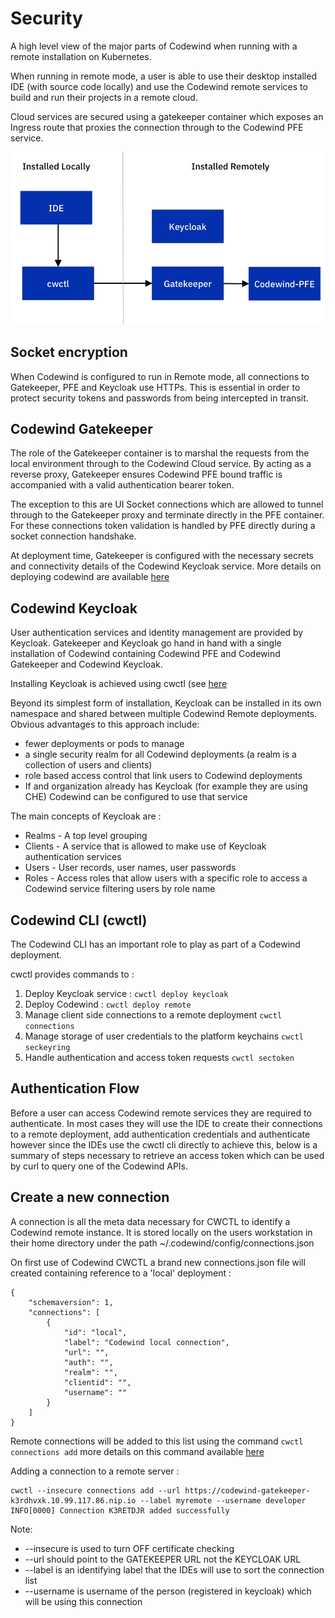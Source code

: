 # Security

A high level view of the major parts of Codewind when running
with a remote installation on Kubernetes. 

When running in remote mode, a user is able to use their desktop installed IDE (with source code locally) and use the Codewind remote services to build and run their projects in a remote cloud.

Cloud services are secured using a gatekeeper container which exposes an Ingress route that proxies the connection through to the Codewind PFE service.

![](media/security/containers.png)


## Socket encryption

When Codewind is configured to run in Remote mode,  all connections to Gatekeeper, PFE and Keycloak use HTTPs.  This is essential in order to protect security tokens and passwords from being intercepted in transit.

## Codewind Gatekeeper

The role of the Gatekeeper container is to marshal the requests from the local environment through to the Codewind Cloud service. By acting as a reverse proxy, Gatekeeper ensures Codewind PFE bound traffic is accompanied with a valid authentication bearer token.

The exception to this are UI Socket connections which are allowed to tunnel through to the Gatekeeper proxy and terminate directly in the PFE container. For these connections  token validation is handled by PFE directly during a socket connection handshake.

At deployment time, Gatekeeper is configured with the necessary secrets and connectivity details of the Codewind Keycloak service. More details on deploying codewind are available [here](./Deploying&#32;codewind.md)

## Codewind Keycloak

User authentication services and identity management are provided by Keycloak. Gatekeeper and Keycloak go hand in hand with a single installation of Codewind containing Codewind PFE and Codewind Gatekeeper and Codewind Keycloak.

Installing Keycloak is achieved using cwctl (see [here](./Deploying&#32;codewind.md)

Beyond its simplest form of installation, Keycloak can be installed in its own namespace and shared between multiple Codewind Remote deployments. Obvious advantages to this approach include:

* fewer deployments or pods to manage
* a single security realm for all Codewind deployments (a realm is a collection of users and clients)
* role based access control that link users to Codewind deployments
* If and organization already has Keycloak (for example they are using CHE) Codewind can be configured to use that service

The main concepts of Keycloak are :

* Realms - A top level grouping
* Clients - A service that is allowed to make use of Keycloak authentication services
* Users - User records, user names, user passwords
* Roles - Access roles that allow users with a specific role to access a Codewind service filtering users by role name

## Codewind CLI (cwctl)

The Codewind CLI has an important role to play as part of a Codewind deployment.

cwctl provides commands to :

1. Deploy Keycloak service :   `cwctl deploy keycloak`
2. Deploy Codewind :   `cwctl deploy remote`
3. Manage client side connections to a remote deployment `cwctl connections`
4. Manage storage of user credentials to the platform keychains `cwctl seckeyring`
5. Handle authentication and access token requests `cwctl sectoken`

## Authentication Flow

Before a user can access Codewind remote services they are required to authenticate. In most cases they will use the IDE to create their connections to a remote deployment, add authentication credentials and authenticate however since the IDEs use the cwctl cli directly to achieve this, below is a summary of steps necessary to retrieve an access token which can be used by curl to query one of the Codewind APIs.


## Create a new connection

A connection is all the meta data necessary for CWCTL to identify a Codewind remote instance. It is stored locally on the users workstation in their home directory under the path ~/.codewind/config/connections.json

On first use of Codewind CWCTL a brand new connections.json file will created containing reference to a 'local' deployment :

```
{
    "schemaversion": 1,
    "connections": [
        {
            "id": "local",
            "label": "Codewind local connection",
            "url": "",
            "auth": "",
            "realm": "",
            "clientid": "",
            "username": ""
        }
    ]
}
```

Remote connections will be added to this list using the command `cwctl connections add` more details on this command available [here](./Deploying&#32;codewind.md)

Adding a connection to a remote server :

```
cwctl --insecure connections add --url https://codewind-gatekeeper-k3rdhvxk.10.99.117.86.nip.io --label myremote --username developer
INFO[0000] Connection K3RETDJR added successfully
```

Note:

* --insecure is used to turn OFF certificate checking
* --url should point to the GATEKEEPER URL not the KEYCLOAK URL
* --label is an identifying label that the IDEs will use to sort the connection list
* --username is username of the person (registered in keycloak) which will be using this connection
